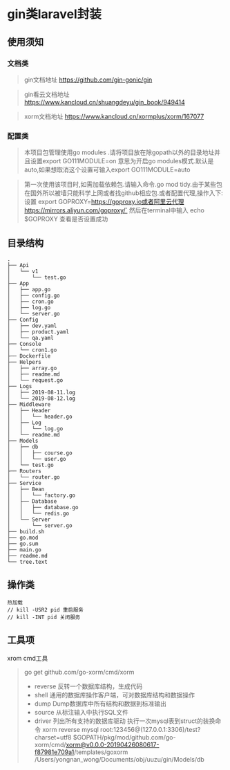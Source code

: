 # gin类laravel封装

## 使用须知
### 文档类
> gin文档地址 https://github.com/gin-gonic/gin  

> gin看云文档地址 https://www.kancloud.cn/shuangdeyu/gin_book/949414 

> xorm文档地址 https://www.kancloud.cn/xormplus/xorm/167077


### 配置类
> 本项目包管理使用go modules .请将项目放在除gopath以外的目录地址并且设置export GO111MODULE=on
意思为开启go modules模式.默认是auto,如果想取消这个设置可输入export GO111MODULE=auto

> 第一次使用该项目时,如需加载依赖包.请输入命令.go mod tidy.由于某些包在国外所以被墙只能科学上网或者找github相应包.或者配置代理,操作入下:设置
export GOPROXY=https://goproxy.io或者阿里云代理https://mirrors.aliyun.com/goproxy/` 然后在terminal中输入 echo $GOPROXY 查看是否设置成功


## 目录结构
```
.
├── Api
│   └── v1
│       └── test.go
├── App
│   ├── app.go
│   ├── config.go
│   ├── cron.go
│   ├── log.go
│   └── server.go
├── Config
│   ├── dev.yaml
│   ├── product.yaml
│   └── qa.yaml
├── Console
│   └── cron1.go
├── Dockerfile
├── Helpers
│   ├── array.go
│   ├── readme.md
│   └── request.go
├── Logs
│   ├── 2019-08-11.log
│   └── 2019-08-12.log
├── Middleware
│   ├── Header
│   │   └── header.go
│   ├── Log
│   │   └── log.go
│   └── readme.md
├── Models
│   ├── db
│   │   ├── course.go
│   │   └── user.go
│   └── test.go
├── Routers
│   └── router.go
├── Service
│   ├── Bean
│   │   └── factory.go
│   ├── Database
│   │   ├── database.go
│   │   └── redis.go
│   └── Server
│       └── server.go
├── build.sh
├── go.mod
├── go.sum
├── main.go
├── readme.md
└── tree.text
```
## 操作类
    热加载
    // kill -USR2 pid 重启服务
    // kill -INT pid 关闭服务
    
## 工具项
xrom cmd工具
> go get github.com/go-xorm/cmd/xorm
> * reverse 反转一个数据库结构，生成代码
> * shell 通用的数据库操作客户端，可对数据库结构和数据操作
> * dump Dump数据库中所有结构和数据到标准输出
> * source 从标注输入中执行SQL文件
> * driver 列出所有支持的数据库驱动
> 执行一次mysql表到struct的装换命令 
xorm reverse mysql root:123456@\(127.0.0.1:3306\)/test\?charset=utf8 $GOPATH/pkg/mod/github.com/go-xorm/cmd/xorm@v0.0.0-20190426080617-f87981e709a1/templates/goxorm /Users/yongnan_wong/Documents/obj/uuzu/gin/Models/db
    
      
